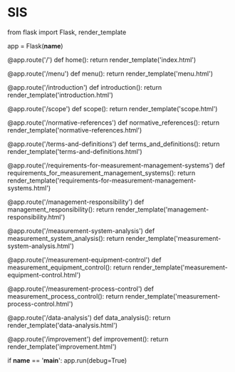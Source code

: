 # SIS
from flask import Flask, render_template

app = Flask(__name__)

@app.route('/')
def home():
    return render_template('index.html')

@app.route('/menu')
def menu():
    return render_template('menu.html')

@app.route('/introduction')
def introduction():
    return render_template('introduction.html')

@app.route('/scope')
def scope():
    return render_template('scope.html')

@app.route('/normative-references')
def normative_references():
    return render_template('normative-references.html')

@app.route('/terms-and-definitions')
def terms_and_definitions():
    return render_template('terms-and-definitions.html')

@app.route('/requirements-for-measurement-management-systems')
def requirements_for_measurement_management_systems():
    return render_template('requirements-for-measurement-management-systems.html')

@app.route('/management-responsibility')
def management_responsibility():
    return render_template('management-responsibility.html')

@app.route('/measurement-system-analysis')
def measurement_system_analysis():
    return render_template('measurement-system-analysis.html')

@app.route('/measurement-equipment-control')
def measurement_equipment_control():
    return render_template('measurement-equipment-control.html')

@app.route('/measurement-process-control')
def measurement_process_control():
    return render_template('measurement-process-control.html')

@app.route('/data-analysis')
def data_analysis():
    return render_template('data-analysis.html')

@app.route('/improvement')
def improvement():
    return render_template('improvement.html')

if __name__ == '__main__':
    app.run(debug=True)
